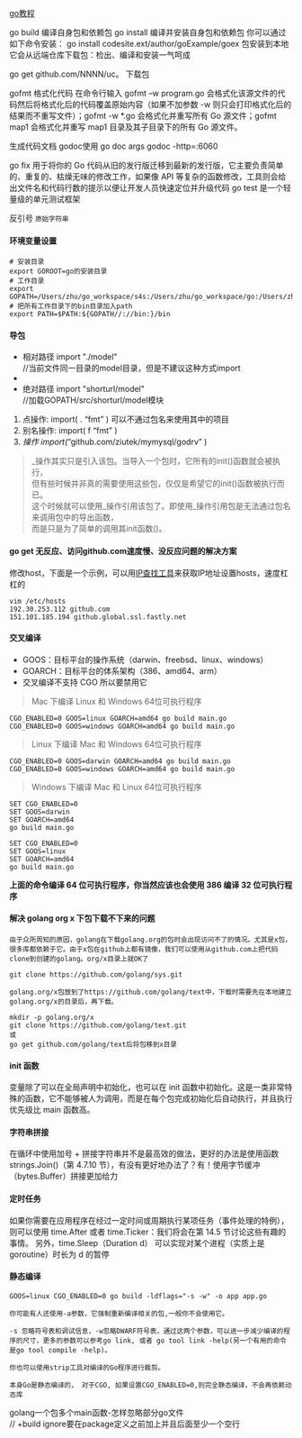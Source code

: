 [go教程](https://github.com/unknwon/the-way-to-go_ZH_CN/blob/master/eBook/directory.md)


go build 编译自身包和依赖包
go install 编译并安装自身包和依赖包
你可以通过如下命令安装：
go install codesite.ext/author/goExample/goex
包安装到本地它会从远端仓库下载包：检出、编译和安装一气呵成

go get github.com/NNNN/uc。 下载包


gofmt 格式化代码
在命令行输入 gofmt –w program.go 会格式化该源文件的代码然后将格式化后的代码覆盖原始内容（如果不加参数 -w 则只会打印格式化后的结果而不重写文件）；gofmt -w *.go 会格式化并重写所有 Go 源文件；gofmt map1 会格式化并重写 map1 目录及其子目录下的所有 Go 源文件。


生成代码文档 godoc使用 go doc args
godoc -http=:6060


go fix 用于将你的 Go 代码从旧的发行版迁移到最新的发行版，它主要负责简单的、重复的、枯燥无味的修改工作，如果像 API 等复杂的函数修改，工具则会给出文件名和代码行数的提示以便让开发人员快速定位并升级代码
go test 是一个轻量级的单元测试框架


反引号
`
原始字符串
`

    

#### 环境变量设置

```
# 安装目录
export GOROOT=go的安装目录
# 工作目录
export GOPATH=/Users/zhu/go_workspace/s4s:/Users/zhu/go_workspace/go:/Users/zhu/go_workspace/test
# 把所有工作目录下的bin目录加入path
export PATH=$PATH:${GOPATH//://bin:}/bin
```

#### 导包

* 相对路径     import   "./model"  
//当前文件同一目录的model目录，但是不建议这种方式import
* 
* 绝对路径    import   "shorturl/model"  
//加载GOPATH/src/shorturl/model模块


1. 点操作: import( . “fmt” ) 可以不通过包名来使用其中的项目
2. 别名操作: import( f “fmt” )
3. _操作 import(_“github.com/ziutek/mymysql/godrv” )
> _操作其实只是引入该包。当导入一个包时，它所有的init()函数就会被执行，  
但有些时候并非真的需要使用这些包，仅仅是希望它的init()函数被执行而已。  
这个时候就可以使用_操作引用该包了。即使用_操作引用包是无法通过包名来调用包中的导出函数，  
而是只是为了简单的调用其init函数()。



#### go get 无反应、访问github.com速度慢、没反应问题的解决方案

修改host，下面是一个示例，可以用[IP查找工具](https://www.ipaddress.com/ip-lookup)来获取IP地址设置hosts，速度杠杠的
```
vim /etc/hosts
192.30.253.112 github.com
151.101.185.194 github.global.ssl.fastly.net

```


#### 交叉编译

- GOOS：目标平台的操作系统（darwin、freebsd、linux、windows） 
- GOARCH：目标平台的体系架构（386、amd64、arm） 
- 交叉编译不支持 CGO 所以要禁用它

> Mac 下编译 Linux 和 Windows 64位可执行程序

```
CGO_ENABLED=0 GOOS=linux GOARCH=amd64 go build main.go
CGO_ENABLED=0 GOOS=windows GOARCH=amd64 go build main.go
```

> Linux 下编译 Mac 和 Windows 64位可执行程序

```
CGO_ENABLED=0 GOOS=darwin GOARCH=amd64 go build main.go
CGO_ENABLED=0 GOOS=windows GOARCH=amd64 go build main.go
```

> Windows 下编译 Mac 和 Linux 64位可执行程序

```
SET CGO_ENABLED=0
SET GOOS=darwin
SET GOARCH=amd64
go build main.go

SET CGO_ENABLED=0
SET GOOS=linux
SET GOARCH=amd64
go build main.go
```

**上面的命令编译 64 位可执行程序，你当然应该也会使用 386 编译 32 位可执行程序**


#### 解决 golang org x 下包下载不下来的问题


```
由于众所周知的原因，golang在下载golang.org的包时会出现访问不了的情况。尤其是x包，很多库都依赖于它。由于x包在github上都有镜像，我们可以使用从github.com上把代码clone到创建的golang。org/x目录上就OK了

git clone https://github.com/golang/sys.git
```



```
golang.org/x包放到了https://github.com/golang/text中，下载时需要先在本地建立golang.org/x的目录后，再下载。

mkdir -p golang.org/x
git clone https://github.com/golang/text.git
或
go get github.com/golang/text后将包移到x目录

```


#### init 函数

变量除了可以在全局声明中初始化，也可以在 init 函数中初始化。这是一类非常特殊的函数，它不能够被人为调用，而是在每个包完成初始化后自动执行，并且执行优先级比 main 函数高。


#### 字符串拼接
在循环中使用加号 + 拼接字符串并不是最高效的做法，更好的办法是使用函数 strings.Join()（第 4.7.10 节），有没有更好地办法了？有！使用字节缓冲（bytes.Buffer）拼接更加给力


#### 定时任务
如果你需要在应用程序在经过一定时间或周期执行某项任务（事件处理的特例），则可以使用 time.After 或者 time.Ticker：我们将会在第 14.5 节讨论这些有趣的事情。 另外，time.Sleep（Duration d） 可以实现对某个进程（实质上是 goroutine）时长为 d 的暂停


#### 静态编译

```
GOOS=linux CGO_ENABLED=0 go build -ldflags="-s -w" -o app app.go

你可能有人还使用-a参数，它强制重新编译相关的包,一般你不会使用它。

-s 忽略符号表和调试信息，-w忽略DWARF符号表，通过这两个参数，可以进一步减少编译的程序的尺寸，更多的参数可以参考go link, 或者 go tool link -help(另一个有用的命令是go tool compile -help)。

你也可以使用strip工具对编译的Go程序进行裁剪。

本身Go是静态编译的， 对于CGO, 如果设置CGO_ENABLED=0,则完全静态编译，不会再依赖动态库
```


golang一个包多个main函数-怎样忽略部分go文件  
// +build ignore要在package定义之前加上并且后面至少一个空行
